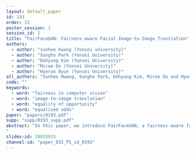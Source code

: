 ```yaml
---
layout: default_paper
id: 193
order: 15
poster_session: 1
session_id: 2
title: "FairFaceGAN: Fairness-aware Facial Image-to-Image Translation"
authors:
  - author: "sunhee hwang (Yonsei university)"
  - author: "Sungho Park (Yonsei University)"
  - author: "Dohyung Kim (Yonsei University)"
  - author: "Mirae Do (Yonsei University)"
  - author: "Hyeran Byun (Yonsei University)"
all_authors: "Sunhee Hwang, Sungho Park, Dohyung Kim, Mirae Do and Hyeran Byun"
code: ""
keywords:
  - word: "fairness in computer vision"
  - word: "image-to-image translation"
  - word: "equality of opportunity"
  - word: "equalized odds"
paper: "papers/0193.pdf"
supp: "supp/0193_supp.pdf"
abstract: "In this paper, we introduce FairFaceGAN, a fairness-aware facial Image-to-Image translation model, mitigating the problem of unwanted translation in protected attributes (e.g., gender, age, race) during facial attributes editing. Unlike existing models, FairFaceGAN learns fair representations with two separate latents - one related to the target attributes to translate, and the other unrelated to them. This strategy enables FairFaceGAN to separate the information about protected attributes and that of target attributes. It also prevents unwanted translation in protected attributes while target attributes editing. To evaluate the degree of fairness, we perform two types of experiments on CelebA dataset. First, we compare the fairness-aware classification performances when augmenting data by existing image translation methods and FairFaceGAN respectively. Moreover, we propose a new fairness metric, namely Fréchet Protected Attribute Distance (FPAD), which measures how well protected attributes are preserved. Experimental results demonstrate that FairFaceGAN shows consistent improvements in terms of fairness over the existing image translation models. Further, we also evaluate image translation performances, where FairFaceGAN shows competitive results, compared to those of existing methods.
"
slides-id: 38933915
channel-id: "paper_015_P1_id_0193"
---
```

